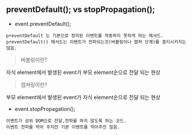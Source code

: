 ## preventDefault(); vs stopPropagation(); 

- event.preventDefault();

```
preventDefault 는 기본으로 정의된 이벤트를 작동하지 못하게 하는 메서드.
preventDefault() 메서드는 이벤트가 전파되는것(버블링이나 캡처 단계)를 중지시키지는 않음.
```

> 버블링이란?

자식 element에서 발생된 event가 부모 element순으로 전달 되는 현상

> 캡쳐링이란?

부모 element에서 발생된 event가 자식 element순으로 전달 되는 현상


- event.stopPropagation();

```
이벤트가 상위 DOM으로 전달,전파를 하지 않도록 하는 코드.
이벤트 전파를 막아 주지만 기본 이벤트를 막아주진 않음.
```
